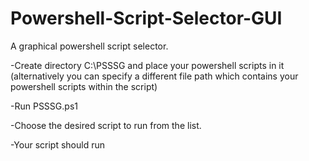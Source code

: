 # Powershell-Script-Selector-GUI
A graphical powershell script selector.

-Create directory C:\PSSSG and place your powershell scripts in it 
  (alternatively you can specify a different file path which contains your powershell scripts within the script) 

-Run PSSSG.ps1

-Choose the desired script to run from the list.  

-Your script should run 
